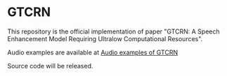 # GTCRN
This repository is the official implementation of paper "GTCRN: A Speech Enhancement Model Requiring Ultralow Computational Resources". 

Audio examples are available at [Audio examples of GTCRN](https://o129y4mlmb.feishu.cn/docx/MQKZdsk6doJ44xx52rzcprz8nqt?edition_id=DjYg1m)

Source code will be released.
